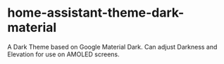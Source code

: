 # home-assistant-theme-dark-material
A Dark Theme based on Google Material Dark.  Can adjust Darkness and Elevation for use on AMOLED screens.

